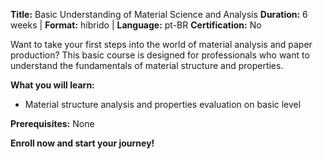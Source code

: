 **Title:** Basic Understanding of Material Science and Analysis
**Duration:** 6 weeks | **Format:** híbrido | **Language:** pt-BR
**Certification:** No

Want to take your first steps into the world of material analysis and paper production? This basic course is designed for professionals who want to understand the fundamentals of material structure and properties.

**What you will learn:**
- Material structure analysis and properties evaluation on basic level

**Prerequisites:**
None

**Enroll now and start your journey!**